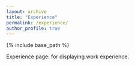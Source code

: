 ```yaml
---
layout: archive
title: "Experience"
permalink: /experience/
author_profile: true
---
```


{% include base_path %}


Experience page: for displaying work experience.
